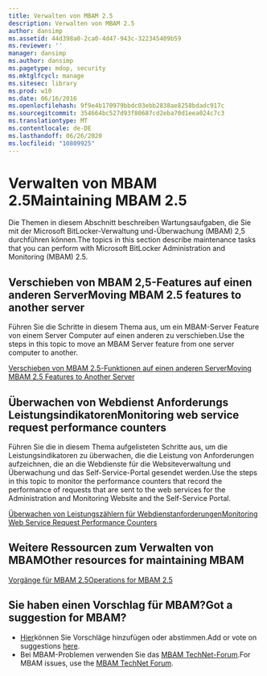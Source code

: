 ```yaml
---
title: Verwalten von MBAM 2.5
description: Verwalten von MBAM 2.5
author: dansimp
ms.assetid: 44d398a0-2ca0-4d47-943c-322345409b59
ms.reviewer: ''
manager: dansimp
ms.author: dansimp
ms.pagetype: mdop, security
ms.mktglfcycl: manage
ms.sitesec: library
ms.prod: w10
ms.date: 06/16/2016
ms.openlocfilehash: 9f9e4b170979bbdc03ebb2838ae8258bdadc917c
ms.sourcegitcommit: 354664bc527d93f80687cd2eba70d1eea024c7c3
ms.translationtype: MT
ms.contentlocale: de-DE
ms.lasthandoff: 06/26/2020
ms.locfileid: "10809925"
---
```

# <span data-ttu-id="15bc2-103">Verwalten von MBAM 2.5</span><span class="sxs-lookup"><span data-stu-id="15bc2-103">Maintaining MBAM 2.5</span></span>


<span data-ttu-id="15bc2-104">Die Themen in diesem Abschnitt beschreiben Wartungsaufgaben, die Sie mit der Microsoft BitLocker-Verwaltung und-Überwachung (MBAM) 2,5 durchführen können.</span><span class="sxs-lookup"><span data-stu-id="15bc2-104">The topics in this section describe maintenance tasks that you can perform with Microsoft BitLocker Administration and Monitoring (MBAM) 2.5.</span></span>

## <span data-ttu-id="15bc2-105">Verschieben von MBAM 2,5-Features auf einen anderen Server</span><span class="sxs-lookup"><span data-stu-id="15bc2-105">Moving MBAM 2.5 features to another server</span></span>


<span data-ttu-id="15bc2-106">Führen Sie die Schritte in diesem Thema aus, um ein MBAM-Server Feature von einem Server Computer auf einen anderen zu verschieben.</span><span class="sxs-lookup"><span data-stu-id="15bc2-106">Use the steps in this topic to move an MBAM Server feature from one server computer to another.</span></span>

[<span data-ttu-id="15bc2-107">Verschieben von MBAM 2.5-Funktionen auf einen anderen Server</span><span class="sxs-lookup"><span data-stu-id="15bc2-107">Moving MBAM 2.5 Features to Another Server</span></span>](moving-mbam-25-features-to-another-server.md)

## <span data-ttu-id="15bc2-108">Überwachen von Webdienst Anforderungs Leistungsindikatoren</span><span class="sxs-lookup"><span data-stu-id="15bc2-108">Monitoring web service request performance counters</span></span>


<span data-ttu-id="15bc2-109">Führen Sie die in diesem Thema aufgelisteten Schritte aus, um die Leistungsindikatoren zu überwachen, die die Leistung von Anforderungen aufzeichnen, die an die Webdienste für die Websiteverwaltung und Überwachung und das Self-Service-Portal gesendet werden.</span><span class="sxs-lookup"><span data-stu-id="15bc2-109">Use the steps in this topic to monitor the performance counters that record the performance of requests that are sent to the web services for the Administration and Monitoring Website and the Self-Service Portal.</span></span>

[<span data-ttu-id="15bc2-110">Überwachen von Leistungszählern für Webdienstanforderungen</span><span class="sxs-lookup"><span data-stu-id="15bc2-110">Monitoring Web Service Request Performance Counters</span></span>](monitoring-web-service-request-performance-counters.md)

## <span data-ttu-id="15bc2-111">Weitere Ressourcen zum Verwalten von MBAM</span><span class="sxs-lookup"><span data-stu-id="15bc2-111">Other resources for maintaining MBAM</span></span>


[<span data-ttu-id="15bc2-112">Vorgänge für MBAM 2.5</span><span class="sxs-lookup"><span data-stu-id="15bc2-112">Operations for MBAM 2.5</span></span>](operations-for-mbam-25.md)

## <span data-ttu-id="15bc2-113">Sie haben einen Vorschlag für MBAM?</span><span class="sxs-lookup"><span data-stu-id="15bc2-113">Got a suggestion for MBAM?</span></span>
- <span data-ttu-id="15bc2-114">[Hier](http://mbam.uservoice.com/forums/268571-microsoft-bitlocker-administration-and-monitoring)können Sie Vorschläge hinzufügen oder abstimmen.</span><span class="sxs-lookup"><span data-stu-id="15bc2-114">Add or vote on suggestions [here](http://mbam.uservoice.com/forums/268571-microsoft-bitlocker-administration-and-monitoring).</span></span> 
- <span data-ttu-id="15bc2-115">Bei MBAM-Problemen verwenden Sie das [MBAM TechNet-Forum](https://social.technet.microsoft.com/Forums/home?forum=mdopmbam).</span><span class="sxs-lookup"><span data-stu-id="15bc2-115">For MBAM issues, use the [MBAM TechNet Forum](https://social.technet.microsoft.com/Forums/home?forum=mdopmbam).</span></span>

 

 





